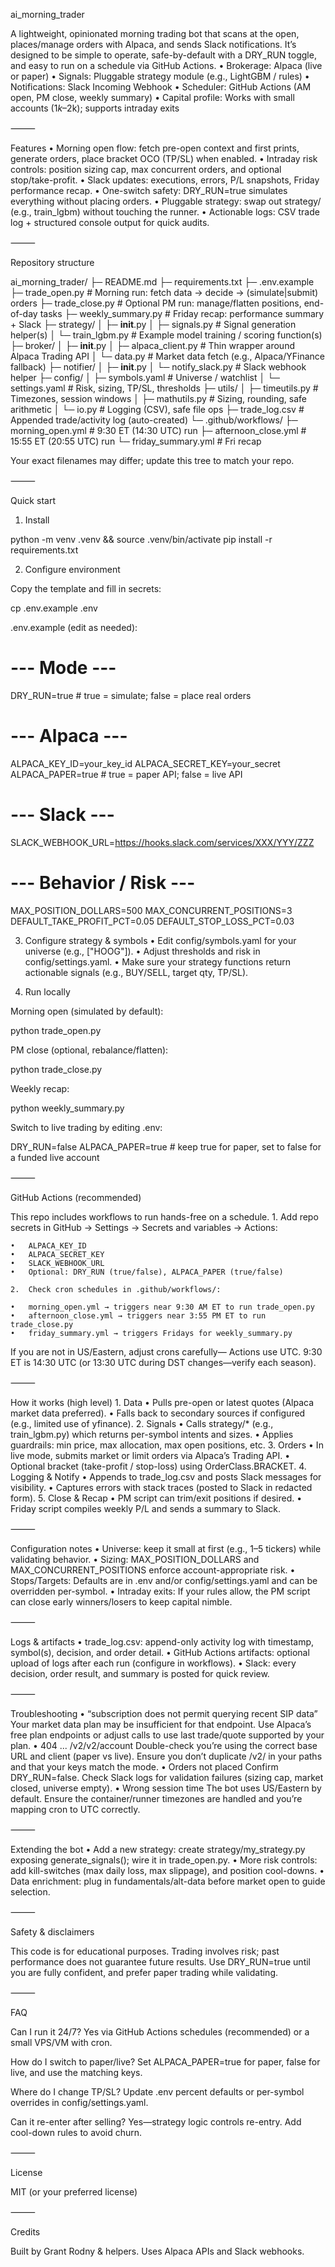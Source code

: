 ai_morning_trader

A lightweight, opinionated morning trading bot that scans at the open, places/manage orders with Alpaca, and sends Slack notifications. It’s designed to be simple to operate, safe-by-default with a DRY_RUN toggle, and easy to run on a schedule via GitHub Actions.
	•	Brokerage: Alpaca (live or paper)
	•	Signals: Pluggable strategy module (e.g., LightGBM / rules)
	•	Notifications: Slack Incoming Webhook
	•	Scheduler: GitHub Actions (AM open, PM close, weekly summary)
	•	Capital profile: Works with small accounts ($1k–$2k); supports intraday exits

⸻

Features
	•	Morning open flow: fetch pre-open context and first prints, generate orders, place bracket OCO (TP/SL) when enabled.
	•	Intraday risk controls: position sizing cap, max concurrent orders, and optional stop/take-profit.
	•	Slack updates: executions, errors, P/L snapshots, Friday performance recap.
	•	One-switch safety: DRY_RUN=true simulates everything without placing orders.
	•	Pluggable strategy: swap out strategy/ (e.g., train_lgbm) without touching the runner.
	•	Actionable logs: CSV trade log + structured console output for quick audits.

⸻

Repository structure

ai_morning_trader/
├─ README.md
├─ requirements.txt
├─ .env.example
├─ trade_open.py                # Morning run: fetch data → decide → (simulate|submit) orders
├─ trade_close.py               # Optional PM run: manage/flatten positions, end-of-day tasks
├─ weekly_summary.py            # Friday recap: performance summary + Slack
├─ strategy/
│  ├─ __init__.py
│  ├─ signals.py                # Signal generation helper(s)
│  └─ train_lgbm.py             # Example model training / scoring function(s)
├─ broker/
│  ├─ __init__.py
│  ├─ alpaca_client.py          # Thin wrapper around Alpaca Trading API
│  └─ data.py                   # Market data fetch (e.g., Alpaca/YFinance fallback)
├─ notifier/
│  ├─ __init__.py
│  └─ notify_slack.py           # Slack webhook helper
├─ config/
│  ├─ symbols.yaml              # Universe / watchlist
│  └─ settings.yaml             # Risk, sizing, TP/SL, thresholds
├─ utils/
│  ├─ timeutils.py              # Timezones, session windows
│  ├─ mathutils.py              # Sizing, rounding, safe arithmetic
│  └─ io.py                     # Logging (CSV), safe file ops
├─ trade_log.csv                # Appended trade/activity log (auto-created)
└─ .github/workflows/
   ├─ morning_open.yml          # 9:30 ET (14:30 UTC) run
   ├─ afternoon_close.yml       # 15:55 ET (20:55 UTC) run
   └─ friday_summary.yml        # Fri recap

Your exact filenames may differ; update this tree to match your repo.

⸻

Quick start

1) Install

python -m venv .venv && source .venv/bin/activate
pip install -r requirements.txt

2) Configure environment

Copy the template and fill in secrets:

cp .env.example .env

.env.example (edit as needed):

# --- Mode ---
DRY_RUN=true                 # true = simulate; false = place real orders

# --- Alpaca ---
ALPACA_KEY_ID=your_key_id
ALPACA_SECRET_KEY=your_secret
ALPACA_PAPER=true           # true = paper API; false = live API

# --- Slack ---
SLACK_WEBHOOK_URL=https://hooks.slack.com/services/XXX/YYY/ZZZ

# --- Behavior / Risk ---
MAX_POSITION_DOLLARS=500
MAX_CONCURRENT_POSITIONS=3
DEFAULT_TAKE_PROFIT_PCT=0.05
DEFAULT_STOP_LOSS_PCT=0.03

3) Configure strategy & symbols
	•	Edit config/symbols.yaml for your universe (e.g., ["HOOG"]).
	•	Adjust thresholds and risk in config/settings.yaml.
	•	Make sure your strategy functions return actionable signals (e.g., BUY/SELL, target qty, TP/SL).

4) Run locally

Morning open (simulated by default):

python trade_open.py

PM close (optional, rebalance/flatten):

python trade_close.py

Weekly recap:

python weekly_summary.py

Switch to live trading by editing .env:

DRY_RUN=false
ALPACA_PAPER=true   # keep true for paper, set to false for a funded live account


⸻

GitHub Actions (recommended)

This repo includes workflows to run hands-free on a schedule.
	1.	Add repo secrets in GitHub → Settings → Secrets and variables → Actions:

	•	ALPACA_KEY_ID
	•	ALPACA_SECRET_KEY
	•	SLACK_WEBHOOK_URL
	•	Optional: DRY_RUN (true/false), ALPACA_PAPER (true/false)

	2.	Check cron schedules in .github/workflows/:

	•	morning_open.yml → triggers near 9:30 AM ET to run trade_open.py
	•	afternoon_close.yml → triggers near 3:55 PM ET to run trade_close.py
	•	friday_summary.yml → triggers Fridays for weekly_summary.py

If you are not in US/Eastern, adjust crons carefully— Actions use UTC. 9:30 ET is 14:30 UTC (or 13:30 UTC during DST changes—verify each season).

⸻

How it works (high level)
	1.	Data
	•	Pulls pre-open or latest quotes (Alpaca market data preferred).
	•	Falls back to secondary sources if configured (e.g., limited use of yfinance).
	2.	Signals
	•	Calls strategy/* (e.g., train_lgbm.py) which returns per-symbol intents and sizes.
	•	Applies guardrails: min price, max allocation, max open positions, etc.
	3.	Orders
	•	In live mode, submits market or limit orders via Alpaca’s Trading API.
	•	Optional bracket (take-profit / stop-loss) using OrderClass.BRACKET.
	4.	Logging & Notify
	•	Appends to trade_log.csv and posts Slack messages for visibility.
	•	Captures errors with stack traces (posted to Slack in redacted form).
	5.	Close & Recap
	•	PM script can trim/exit positions if desired.
	•	Friday script compiles weekly P/L and sends a summary to Slack.

⸻

Configuration notes
	•	Universe: keep it small at first (e.g., 1–5 tickers) while validating behavior.
	•	Sizing: MAX_POSITION_DOLLARS and MAX_CONCURRENT_POSITIONS enforce account-appropriate risk.
	•	Stops/Targets: Defaults are in .env and/or config/settings.yaml and can be overridden per-symbol.
	•	Intraday exits: If your rules allow, the PM script can close early winners/losers to keep capital nimble.

⸻

Logs & artifacts
	•	trade_log.csv: append-only activity log with timestamp, symbol(s), decision, and order detail.
	•	GitHub Actions artifacts: optional upload of logs after each run (configure in workflows).
	•	Slack: every decision, order result, and summary is posted for quick review.

⸻

Troubleshooting
	•	“subscription does not permit querying recent SIP data”
Your market data plan may be insufficient for that endpoint. Use Alpaca’s free plan endpoints or adjust calls to use last trade/quote supported by your plan.
	•	404 ... /v2/v2/account
Double-check you’re using the correct base URL and client (paper vs live). Ensure you don’t duplicate /v2/ in your paths and that your keys match the mode.
	•	Orders not placed
Confirm DRY_RUN=false. Check Slack logs for validation failures (sizing cap, market closed, universe empty).
	•	Wrong session time
The bot uses US/Eastern by default. Ensure the container/runner timezones are handled and you’re mapping cron to UTC correctly.

⸻

Extending the bot
	•	Add a new strategy: create strategy/my_strategy.py exposing generate_signals(); wire it in trade_open.py.
	•	More risk controls: add kill-switches (max daily loss, max slippage), and position cool-downs.
	•	Data enrichment: plug in fundamentals/alt-data before market open to guide selection.

⸻

Safety & disclaimers

This code is for educational purposes. Trading involves risk; past performance does not guarantee future results. Use DRY_RUN=true until you are fully confident, and prefer paper trading while validating.

⸻

FAQ

Can I run it 24/7?
Yes via GitHub Actions schedules (recommended) or a small VPS/VM with cron.

How do I switch to paper/live?
Set ALPACA_PAPER=true for paper, false for live, and use the matching keys.

Where do I change TP/SL?
Update .env percent defaults or per-symbol overrides in config/settings.yaml.

Can it re-enter after selling?
Yes—strategy logic controls re-entry. Add cool-down rules to avoid churn.

⸻

License

MIT (or your preferred license)

⸻

Credits

Built by Grant Rodny & helpers. Uses Alpaca APIs and Slack webhooks.
